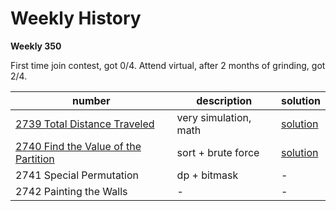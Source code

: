 # Weekly History







**Weekly 350**

First time join contest, got 0/4. Attend virtual, after 2 months of grinding, got 2/4.

|number|description|solution|
|---|---|---|
|[2739 Total Distance Traveled](https://leetcode.com/problems/total-distance-traveled/description/)|very simulation, math|[solution](../../leetcode/2739-total-distance-traveled/index.md)|
|[2740 Find the Value of the Partition](https://leetcode.com/problems/find-the-value-of-the-partition/description/)|sort + brute force|[solution](../../leetcode/2740-find-the-value-of-the-partition/index.md)|
|2741 Special Permutation|dp + bitmask|-|
|2742 Painting the Walls|-|-|

